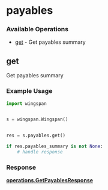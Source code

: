# payables

### Available Operations

* [get](#get) - Get payables summary

## get

Get payables summary

### Example Usage

```python
import wingspan


s = wingspan.Wingspan()


res = s.payables.get()

if res.payables_summary is not None:
    # handle response
```


### Response

**[operations.GetPayablesResponse](../../models/operations/getpayablesresponse.md)**

